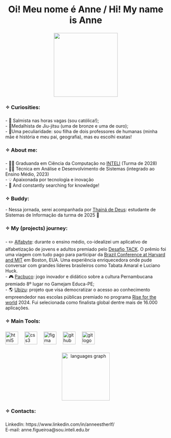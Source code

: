 <h1 align="center">Oi! Meu nome é Anne / Hi! My name is Anne</h1>

###

<div align="center">
  <img height="200" src="https://text.media.giphy.com/v1/media/giphy.gif?token=eyJhbGciOiJIUzI1NiIsInR5cCI6IkpXVCJ9.eyJrZXkiOiJwcm9kLTIwMjAtMDQtMjIiLCJzdHlsZSI6InJhbnNvbSIsInRleHQiOiJXZWxjb21lJTIwdG8lMjBteSUyMEdpdEh1YiEiLCJwYWxldHRlIjoiMSwwLDMsMSwzLDEsMyw0LDMsMCwwLDIsNSwxLDEsNCwzLDMiLCJpYXQiOjE3MzY2NDA0MjB9.bIq388Q8b1NAv-kds9iUQq8fgaL9XmrrRRKfqAttdX4"  />
</div>

###

<h3 align="left">✧ Curiosities:</h3>

###

<p align="left">- 🎤 Salmista nas horas vagas (sou católica!);<br>- 🏅Medalhista de Jiu-jitsu (uma de bronze e uma de ouro);<br>- 👀Uma peculiaridade: sou filha de dois professores de humanas (minha mãe é história e meu pai, geografia), mas eu escolhi exatas!</p>

###

<h3 align="left">✧ About me:</h3>

###

<p align="left">- 👩‍💻 Graduanda em Ciência da Computação no <a href="https://www.inteli.edu.br/" target="_blank" rel="noopener noreferrer">INTELI</a> (Turma de 2028)<br>- 👩‍💻 Técnica em Análise e Desenvolvimento de Sistemas (integrado ao Ensino Médio, 2023)<br>- 💡 Apaixonada por tecnologia e inovação <br>-  🧠 And constantly searching for knowledge! </p>

###

<h3 align="left">✧ Buddy:</h3>
 <p> - Nessa jornada, serei acompanhada por <a href="https://github.com/thainadedeus" target="_blank">Thainá de Deus</a>: estudante de Sistemas de Informação da turma de 2025 🚀</p>

###

<h3 align="left">✧ My (projects) journey:</h3>

###

<p align="left">- ✏️ <a href="https://www.instagram.com/tabocatec/" target="_blank">Alfabyte</a>: durante o ensino médio, co-idealizei um aplicativo de alfabetização de jovens e adultos premiado pelo <a href="https://www.desafiotack.com.br/" target="_blank">Desafio TACK</a>. O prêmio foi uma viagem com tudo pago para participar da <a href="https://www.brazilconference.org/l/" target="_blank">Brazil Conference at Harvard and MIT</a> em Boston, EUA. Uma experiência enriquecedora onde pude conversar com grandes líderes brasileiros como Tabata Amaral e Luciano Huck.<br>- 🎮 <a href="https://github.com/anneestherlf/pacbuco-alpha" target="_blank">Pacbuco</a>: jogo inovador e didático sobre a cultura Pernambucana premiado 8º lugar no Gamejam Educa-PE;<br>- 🌎 <a href="https://ubizu.vercel.app/" target="_blank">Ubizu</a>: projeto que visa democratizar o acesso ao conhecimento empreendedor nas escolas públicas premiado no programa <a href="https://www.risefortheworld.org/" target="_blank">Rise for the world</a> 2024. Fui selecionada como finalista global dentre mais de 16.000 aplicações.</p>

###

<h3 align="left">✧ Main Tools:</h3>

###

<div align="left">
  <img src="https://cdn.jsdelivr.net/gh/devicons/devicon/icons/html5/html5-original.svg" height="40" alt="html5 logo"  />
  <img width="12" />
  <img src="https://cdn.jsdelivr.net/gh/devicons/devicon/icons/css3/css3-original.svg" height="40" alt="css3 logo"  />
  <img width="12" />
  <img src="https://cdn.jsdelivr.net/gh/devicons/devicon/icons/figma/figma-original.svg" height="40" alt="figma logo"  />
  <img width="12" />
  <img src="https://cdn.jsdelivr.net/gh/devicons/devicon/icons/github/github-original.svg" height="40" alt="github logo"  />
  <img width="12" />
  <img src="https://cdn.jsdelivr.net/gh/devicons/devicon/icons/git/git-original.svg" height="40" alt="git logo"  />
</div>

###

<div align="center">
  <img src="https://github-readme-stats.vercel.app/api/top-langs?username=anneestherlf&locale=en&hide_title=false&layout=compact&card_width=320&langs_count=5&theme=dracula&hide_border=false&order=2" height="150" alt="languages graph"  />
</div>

###

<h3 align="left">✧ Contacts:</h3>

###

<p align="left">LinkedIn: https://www.linkedin.com/in/anneestherlf/<br>E-mail: anne.figueiroa@sou.inteli.edu.br</p>

###




